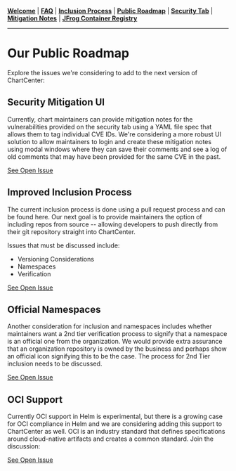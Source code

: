 [__Welcome__](index.md) | [__FAQ__](faq.md) | [__Inclusion Process__](inclusion.md) | [__Public Roadmap__](roadmap.md) | [__Security Tab__](security.md) | [__Mitigation Notes__](securitymitigationspec.md) | [__JFrog Container Registry__](jfrog-cr.md)

------

# Our Public Roadmap 
Explore the issues we're considering to add to the next version of ChartCenter:

## Security Mitigation UI
Currently, chart maintainers can provide mitigation notes for the vulnerabilities provided on the security tab using a YAML file spec that allows them to tag individual CVE IDs. We're considering a more robust UI solution to allow maintainers to login and create these mitigation notes using modal windows where they can save their comments and see a log of old comments that may have been provided for the same CVE in the past. 

[See Open Issue](#)

## Improved Inclusion Process
The current inclusion process is done using a pull request process and can be found here. Our next goal is to provide maintainers the option of including repos from source -- allowing developers to push directly from their git repository straight into ChartCenter.

Issues that must be discussed include:
* Versioning Considerations
* Namespaces
* Verification

[See Open Issue](#)

## Official Namespaces

Another consideration for inclusion and namespaces includes whether maintainers want a 2nd tier verification process to signify that a namespace is an official one from the organization. We would provide extra assurance that an organization repository is owned by the business and perhaps show an official icon signifying this to be the case. The process for 2nd Tier inclusion needs to be discussed.

[See Open Issue](#)

## OCI Support

Currently OCI support in Helm is experimental, but there is a growing case for OCI compliance in Helm and we are considering adding this support to ChartCenter as well. OCI is an industry standard that defines specifications around cloud-native artifacts and creates a common standard. Join the discussion:

[See Open Issue](#)
